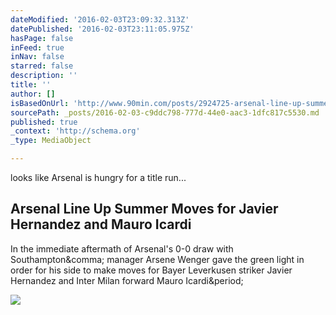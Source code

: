 ```yaml
---
dateModified: '2016-02-03T23:09:32.313Z'
datePublished: '2016-02-03T23:11:05.975Z'
hasPage: false
inFeed: true
inNav: false
starred: false
description: ''
title: ''
author: []
isBasedOnUrl: 'http://www.90min.com/posts/2924725-arsenal-line-up-summer-moves-for-javier-hernandez-and-mauro-icardi?utm_medium=share&utm_source=fotmob'
sourcePath: _posts/2016-02-03-c9ddc798-777d-44e0-aac3-1dfc817c5530.md
published: true
_context: 'http://schema.org'
_type: MediaObject

---
```

looks like Arsenal is hungry for a title run...

<article style=""><h1>Arsenal Line Up Summer Moves for Javier Hernandez and Mauro Icardi</h1><p>In the immediate aftermath of ​Arsenal's 0-0 draw with Southampton&amp;comma; manager Arsene Wenger gave the green light in order for his side to make moves for Bayer Leverkusen striker Javier Hernandez and Inter Milan forward Mauro Icardi&amp;period;</p><img src="http://images.90min.com/production/1200x630/56b1d898c3e1816afd000001.jpg" /></article>